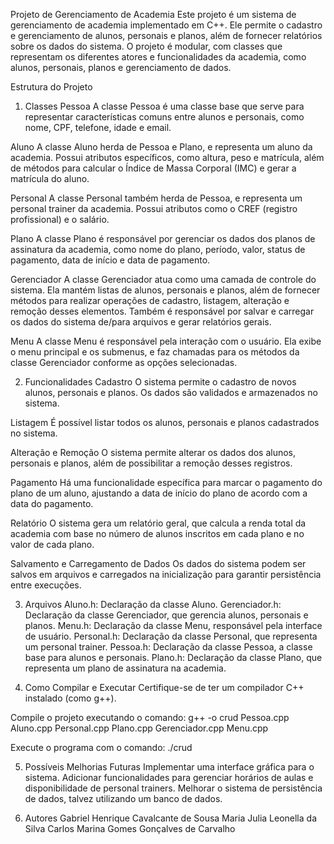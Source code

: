 Projeto de Gerenciamento de Academia
Este projeto é um sistema de gerenciamento de academia implementado em C++. Ele permite o cadastro e gerenciamento de alunos, personais e planos, além de fornecer relatórios sobre os dados do sistema. O projeto é modular, com classes que representam os diferentes atores e funcionalidades da academia, como alunos, personais, planos e gerenciamento de dados.

Estrutura do Projeto

1. Classes
Pessoa
A classe Pessoa é uma classe base que serve para representar características comuns entre alunos e personais, como nome, CPF, telefone, idade e email.

Aluno
A classe Aluno herda de Pessoa e Plano, e representa um aluno da academia. Possui atributos específicos, como altura, peso e matrícula, além de métodos para calcular o Índice de Massa Corporal (IMC) e gerar a matrícula do aluno.

Personal
A classe Personal também herda de Pessoa, e representa um personal trainer da academia. Possui atributos como o CREF (registro profissional) e o salário.

Plano
A classe Plano é responsável por gerenciar os dados dos planos de assinatura da academia, como nome do plano, período, valor, status de pagamento, data de início e data de pagamento.

Gerenciador
A classe Gerenciador atua como uma camada de controle do sistema. Ela mantém listas de alunos, personais e planos, além de fornecer métodos para realizar operações de cadastro, listagem, alteração e remoção desses elementos. Também é responsável por salvar e carregar os dados do sistema de/para arquivos e gerar relatórios gerais.

Menu
A classe Menu é responsável pela interação com o usuário. Ela exibe o menu principal e os submenus, e faz chamadas para os métodos da classe Gerenciador conforme as opções selecionadas.

2. Funcionalidades
Cadastro
O sistema permite o cadastro de novos alunos, personais e planos. Os dados são validados e armazenados no sistema.

Listagem
É possível listar todos os alunos, personais e planos cadastrados no sistema.

Alteração e Remoção
O sistema permite alterar os dados dos alunos, personais e planos, além de possibilitar a remoção desses registros.

Pagamento
Há uma funcionalidade específica para marcar o pagamento do plano de um aluno, ajustando a data de início do plano de acordo com a data do pagamento.

Relatório
O sistema gera um relatório geral, que calcula a renda total da academia com base no número de alunos inscritos em cada plano e no valor de cada plano.

Salvamento e Carregamento de Dados
Os dados do sistema podem ser salvos em arquivos e carregados na inicialização para garantir persistência entre execuções.

3. Arquivos
Aluno.h: Declaração da classe Aluno.
Gerenciador.h: Declaração da classe Gerenciador, que gerencia alunos, personais e planos.
Menu.h: Declaração da classe Menu, responsável pela interface de usuário.
Personal.h: Declaração da classe Personal, que representa um personal trainer.
Pessoa.h: Declaração da classe Pessoa, a classe base para alunos e personais.
Plano.h: Declaração da classe Plano, que representa um plano de assinatura na academia.

4. Como Compilar e Executar
 Certifique-se de ter um compilador C++ instalado (como g++).

Compile o projeto executando o comando:
g++ -o crud Pessoa.cpp Aluno.cpp Personal.cpp Plano.cpp Gerenciador.cpp Menu.cpp

Execute o programa com o comando:
./crud

5. Possíveis Melhorias Futuras
Implementar uma interface gráfica para o sistema.
Adicionar funcionalidades para gerenciar horários de aulas e disponibilidade de personal trainers.
Melhorar o sistema de persistência de dados, talvez utilizando um banco de dados.

6. Autores
Gabriel Henrique Cavalcante de Sousa
Maria Julia Leonella da Silva Carlos
Marina Gomes Gonçalves de Carvalho
